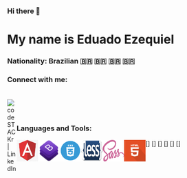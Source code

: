 ### Hi there 👋

# My name is Eduado Ezequiel

### Nationality: Brazilian 🇧🇷 🇧🇷 🇧🇷 🇧🇷

### Connect with me: <br><br>

[<img align="left" alt="codeSTACKr | LinkedIn" width="22px" src="https://cdn.jsdelivr.net/npm/simple-icons@v3/icons/linkedin.svg" />][linkedin] <br><br>

### Languages and Tools:

[<img align="left" alt="codeSTACKr | LinkedIn" width="50px" height="50px" src="img/angular.png" />]
[<img align="left" alt="codeSTACKr | LinkedIn" width="50px" height="50px" src="img/bootstrap.png" />]
[<img align="left" alt="codeSTACKr | LinkedIn" width="50px" height="50px" src="img/css.png" />]
[<img align="left" alt="codeSTACKr | LinkedIn" width="50px" height="50px" src="img/less.png" />]
[<img align="left" alt="codeSTACKr | LinkedIn" width="50px" height="50px" src="img/sass.png" />]
[<img align="left" alt="codeSTACKr | LinkedIn" width="50px" height="50px" src="img/html.png" />]


[linkedin]: https://linkedin.com/in/https://www.linkedin.com/in/eduardo-ezequiel-371a8b145
